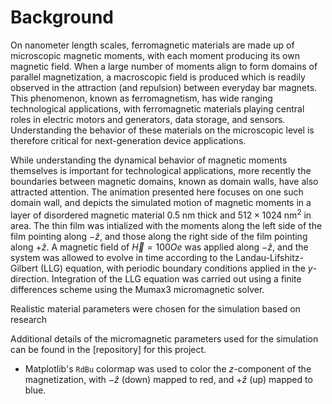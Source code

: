 # Background
On nanometer length scales, ferromagnetic materials are made up of microscopic magnetic moments, with each moment producing its own magnetic field. When a large number of moments align to form domains of parallel magnetization, a macroscopic field is produced which is readily observed in the attraction (and repulsion) between everyday bar magnets. This phenomenon, known as ferromagnetism, has wide ranging technological applications, with ferromagnetic materials playing central roles in electric motors and generators, data storage, and sensors. Understanding the behavior of these materials on the microscopic level is therefore critical for next-generation device applications.

While understanding the dynamical behavior of magnetic moments themselves is important for technological applications, more recently the boundaries between magnetic domains, known as domain walls, have also attracted attention. The animation presented here focuses on one such domain wall, and depicts the simulated motion of magnetic moments in a layer of disordered magnetic material $0.5\;\mathrm{nm}$ thick and $512 \times 1024\;\mathrm{nm}^2$ in area. The thin film was intialized with the moments along the left side of the film pointing along $-\hat{z}$, and those along the right side of the film pointing along $+\hat{z}$. A magnetic field of $\vec{H} = 100 Oe$ was applied along $-\hat{z}$, and the system was allowed to evolve in time according to the Landau-Lifshitz-Gilbert (LLG) equation, with periodic boundary conditions applied in the $y$-direction. Integration of the LLG equation was carried out using a finite differences scheme using the Mumax3 micromagnetic solver.


Realistic material parameters were chosen for the simulation based on research

Additional details of the micromagnetic parameters used for the simulation can be found in the [repository] for this project.



* Matplotlib's `RdBu` colormap was used to color the $z$-component of the magnetization, with $-\hat{z}$ (down) mapped to red, and $+\hat{z}$ (up) mapped to blue.

